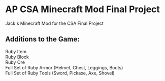 # AP CSA Minecraft Mod Final Project
Jack's Minecraft Mod for the CSA Final Project

## Additions to the Game:
Ruby Item <br />
Ruby Block <br />
Ruby Ore <br />
Full Set of Ruby Armor (Helmet, Chest, Leggings, Boots) <br />
Full Set of Ruby Tools (Sword, Pickaxe, Axe, Shovel) <br />
